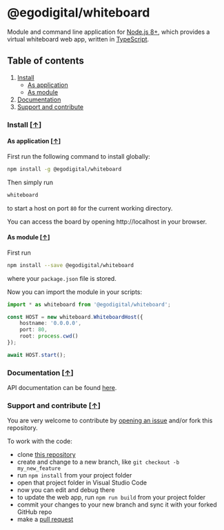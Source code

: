 # @egodigital/whiteboard

Module and command line application for [Node.js 8+](https://nodejs.org/), which provides a virtual whiteboard web app, written in [TypeScript](https://www.typescriptlang.org/).

## Table of contents

1. [Install](#install-)
   * [As application](#as-application-)
   * [As module](#as-module-)
2. [Documentation](#documentation-)
3. [Support and contribute](#support-and-contribute-)

### Install [[&uarr;](#table-of-contents)]

#### As application [[&uarr;](#install-)]

First run the following command to install globally:

```bash
npm install -g @egodigital/whiteboard
```

Then simply run

```bash
whiteboard
```

to start a host on port `80` for the current working directory.

You can access the board by opening http://localhost in your browser.

#### As module [[&uarr;](#install-)]

First run

```bash
npm install --save @egodigital/whiteboard
```

where your `package.json` file is stored.

Now you can import the module in your scripts:

```typescript
import * as whiteboard from '@egodigital/whiteboard';

const HOST = new whiteboard.WhiteboardHost({
    hostname: '0.0.0.0',
    port: 80,
    root: process.cwd()
});

await HOST.start();
```

### Documentation [[&uarr;](#table-of-contents)]

API documentation can be found [here](https://egodigital.github.io/whiteboard/).

### Support and contribute [[&uarr;](#table-of-contents)]

You are very welcome to contribute by [opening an issue](https://github.com/egodigital/vscode-whiteboard/issues) and/or fork this repository.

To work with the code:

* clone [this repository](https://github.com/egodigital/vscode-whiteboard)
* create and change to a new branch, like `git checkout -b my_new_feature`
* run `npm install` from your project folder
* open that project folder in Visual Studio Code
* now you can edit and debug there
* to update the web app, run `npm run build` from your project folder
* commit your changes to your new branch and sync it with your forked GitHub repo
* make a [pull request](https://github.com/egodigital/vscode-whiteboard/pulls)

